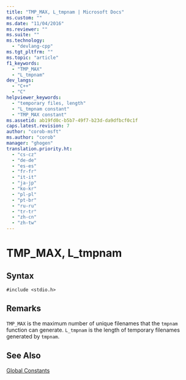 ```yaml
---
title: "TMP_MAX, L_tmpnam | Microsoft Docs"
ms.custom: ""
ms.date: "11/04/2016"
ms.reviewer: ""
ms.suite: ""
ms.technology: 
  - "devlang-cpp"
ms.tgt_pltfrm: ""
ms.topic: "article"
f1_keywords: 
  - "TMP_MAX"
  - "L_tmpnam"
dev_langs: 
  - "C++"
  - "C"
helpviewer_keywords: 
  - "temporary files, length"
  - "L_tmpnam constant"
  - "TMP_MAX constant"
ms.assetid: ab19fd0c-b5b7-49f7-b23d-da9dfbcf0c1f
caps.latest.revision: 7
author: "corob-msft"
ms.author: "corob"
manager: "ghogen"
translation.priority.ht: 
  - "cs-cz"
  - "de-de"
  - "es-es"
  - "fr-fr"
  - "it-it"
  - "ja-jp"
  - "ko-kr"
  - "pl-pl"
  - "pt-br"
  - "ru-ru"
  - "tr-tr"
  - "zh-cn"
  - "zh-tw"
---
```

# TMP_MAX, L_tmpnam
## Syntax  
  
```  
#include <stdio.h>  
```  
  
## Remarks  
 `TMP_MAX` is the maximum number of unique filenames that the `tmpnam` function can generate. `L_tmpnam` is the length of temporary filenames generated by `tmpnam`.  
  
## See Also  
 [Global Constants](../c-runtime-library/global-constants.md)